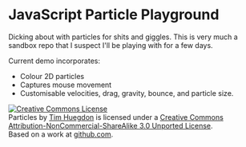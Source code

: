 JavaScript Particle Playground
==============================

Dicking about with particles for shits and giggles. This is very much a sandbox
repo that I suspect I'll be playing with for a few days.

Current demo incorporates:

 *  Colour 2D particles
 *  Captures mouse movement
 *  Customisable velocities, drag, gravity, bounce, and particle size.
 
<a rel="license" href="http://creativecommons.org/licenses/by-nc-sa/3.0/"><img alt="Creative Commons License" style="border-width:0" src="http://i.creativecommons.org/l/by-nc-sa/3.0/88x31.png" /></a><br /><span xmlns:dct="http://purl.org/dc/terms/" property="dct:title">Particles</span> by <a xmlns:cc="http://creativecommons.org/ns#" href="http://timhuegdon.com" property="cc:attributionName" rel="cc:attributionURL">Tim Huegdon</a> is licensed under a <a rel="license" href="http://creativecommons.org/licenses/by-nc-sa/3.0/">Creative Commons Attribution-NonCommercial-ShareAlike 3.0 Unported License</a>.<br />Based on a work at <a xmlns:dct="http://purl.org/dc/terms/" href="https://github.com/nefarioustim/particles" rel="dct:source">github.com</a>.